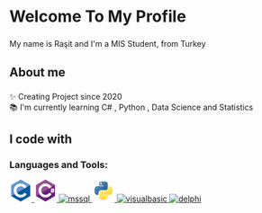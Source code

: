 <h1 align="left">Welcome To My Profile</h1>

###

<p align="left">My name is Raşit and I'm a MIS Student, from Turkey</p>

###

<h2 align="left">About me</h2>

###

<p align="left">✨ Creating Project since 2020<br>📚 I'm currently learning C# , Python , Data Science and Statistics <br> </p>

###

<h2 align="left">I code with</h2>

###

<h3 align="left">Languages and Tools:</h3>
<p align="left"> <a href="https://www.cprogramming.com/" target="_blank" rel="noreferrer"> 
<img src="https://raw.githubusercontent.com/devicons/devicon/master/icons/c/c-original.svg" alt="c" width="40" height="40"/> </a> 
<a href="https://www.w3schools.com/cs/" target="_blank" rel="noreferrer"> 
<img src="https://raw.githubusercontent.com/devicons/devicon/master/icons/csharp/csharp-original.svg" alt="csharp" width="40" height="40"/> </a> 
<a href="https://www.w3schools.com/css/" target="_blank" rel="noreferrer"> 
<a href="https://www.w3.org/html/" target="_blank" rel="noreferrer"> 
<a href="https://www.microsoft.com/en-us/sql-server" target="_blank" rel="noreferrer"> 
<img src="https://www.svgrepo.com/show/303229/microsoft-sql-server-logo.svg" alt="mssql" width="40" height="40"/> </a> 
<a href="https://www.python.org" target="_blank" rel="noreferrer"> 
<img src="https://raw.githubusercontent.com/devicons/devicon/master/icons/python/python-original.svg" alt="python" width="40" height="40"/> </a>  
<a href="https://learn.microsoft.com/en-us/dotnet/visual-basic/" target="_blank" rel="noreferrer">
<img src="https://github.com/user-attachments/assets/3cfd20dd-c507-4d50-acaf-721e57879ba3" alt="visualbasic" width="40" height="40"/> </a> 
<a href="https://www.embarcadero.com/products/delphi" target="_blank" rel="noreferrer">
<img src="https://github.com/user-attachments/assets/2dbf6053-6b52-4744-9aa8-55e0245568da" alt="delphi" width="40" height="40"/> </a>


